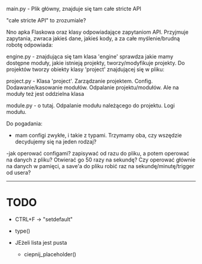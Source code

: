 main.py - Plik główny, znajduje się tam całe stricte API

"całe stricte API" to zrozumiale?

Nno apka Flaskowa oraz klasy odpowiadające zapytaniom API. Przyjmuje zapytania, zwraca jakieś dane, jakieś kody, a za całe myślenie/brudną robotę odpowiada:

engine.py - znajdująca się tam klasa 'engine' sprawdza jakie mamy dostępne moduły, jakie istnieją projekty, tworzy/modyfikuje projekty. Do projektów tworzy obiekty klasy 'project' znajdującej się w pliku:

project.py - Klasa 'project'. Zarządzanie projektem. Config. Dodawanie/kasowanie modułów. Odpalanie projektu/modułów. Ale na moduły też jest oddzielna klasa

module.py - o tutaj. Odpalanie modułu należącego do projektu. Logi modułu.


Do pogadania:

- mam configi zwykłe, i takie z typami. Trzymamy oba, czy wszędzie decydujemy się na jeden rodzaj?

-jak operować configami? zapisywać od razu do pliku, a potem operować na danych z pliku? Otwierać go 50 razy na sekundę? Czy operować głównie na danych w pamięci, a save'a do pliku robić raz na sekundę/minutę/trigger od usera?

---

# TODO

- CTRL+F -> "setdefault"

- type()
- JEżeli lista jest pusta
    - ciepnij_placeholder()
